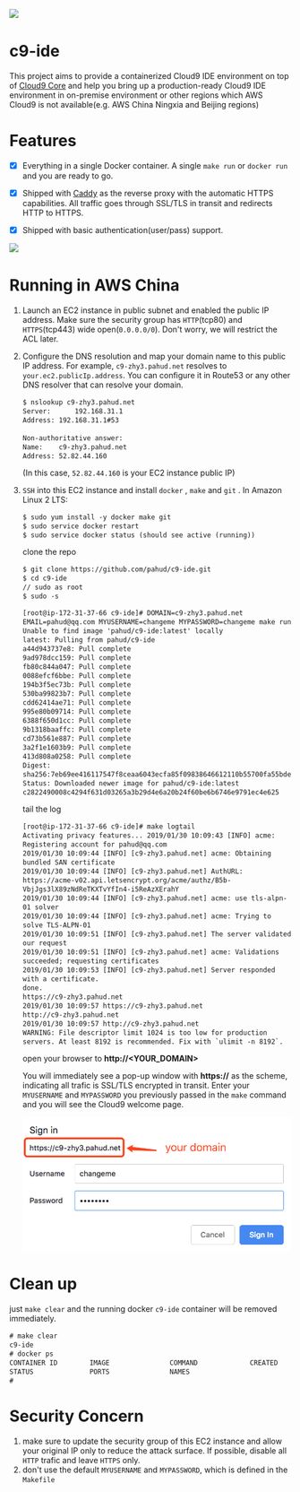![](https://travis-ci.org/pahud/c9-ide.svg?branch=master)

# c9-ide

This project aims to provide a containerized Cloud9 IDE environment on top of [Cloud9 Core](https://github.com/c9/core) and help you bring up a production-ready Cloud9 IDE environment in on-premise environment or other regions which AWS Cloud9 is not available(e.g. AWS China Ningxia and Beijing regions)



# Features

- [x] Everything in a single Docker container. A single `make run` or `docker run` and you are ready to go.
- [x] Shipped with [Caddy](https://caddyserver.com/) as the reverse proxy with the automatic HTTPS capabilities. All traffic goes through SSL/TLS in transit and redirects HTTP to HTTPS.
- [x] Shipped with basic authentication(user/pass) support. 



![](https://pbs.twimg.com/media/DyGJSofV4AA9qgG.jpg)



# Running in AWS China

1. Launch an EC2 instance in public subnet and enabled the public IP address. Make sure the security group has `HTTP`(tcp80) and `HTTPS`(tcp443) wide open(`0.0.0.0/0`). Don't worry, we will restrict the ACL later.

2. Configure the DNS resolution and map your domain name to this public IP address. For example, `c9-zhy3.pahud.net` resolves to `your.ec2.publicIp.address`. You can configure it in Route53 or any other DNS resolver that can resolve your domain.

   ```
   $ nslookup c9-zhy3.pahud.net
   Server:		192.168.31.1
   Address:	192.168.31.1#53
   
   Non-authoritative answer:
   Name:	c9-zhy3.pahud.net
   Address: 52.82.44.160 
   ```

   (In this case, `52.82.44.160` is your EC2 instance public IP)

3. `SSH` into this EC2 instance and install `docker` , `make` and `git` . In Amazon Linux 2 LTS:

   ```
   $ sudo yum install -y docker make git
   $ sudo service docker restart
   $ sudo service docker status (should see active (running))
   ```

   clone the repo

   ```
   $ git clone https://github.com/pahud/c9-ide.git
   $ cd c9-ide
   // sudo as root
   $ sudo -s
   ```

   

   ```
   [root@ip-172-31-37-66 c9-ide]# DOMAIN=c9-zhy3.pahud.net EMAIL=pahud@qq.com MYUSERNAME=changeme MYPASSWORD=changeme make run
   Unable to find image 'pahud/c9-ide:latest' locally
   latest: Pulling from pahud/c9-ide
   a44d943737e8: Pull complete 
   9ad978dcc159: Pull complete 
   fb80c844a047: Pull complete 
   0088efcf6bbe: Pull complete 
   194b3f5ec73b: Pull complete 
   530ba99823b7: Pull complete 
   cdd62414ae71: Pull complete 
   995e80b09714: Pull complete 
   6388f650d1cc: Pull complete 
   9b1318baaffc: Pull complete 
   cd73b561e887: Pull complete 
   3a2f1e1603b9: Pull complete 
   413d808a0258: Pull complete 
   Digest: sha256:7eb69ee416117547f8ceaa6043ecfa85f09838646612110b55700fa55bdebdde
   Status: Downloaded newer image for pahud/c9-ide:latest
   c2822490008c4294f631d03265a3b29d4e6a20b24f60be6b6746e9791ec4e625
   ```

   tail the log

   ```
   [root@ip-172-31-37-66 c9-ide]# make logtail
   Activating privacy features... 2019/01/30 10:09:43 [INFO] acme: Registering account for pahud@qq.com
   2019/01/30 10:09:44 [INFO] [c9-zhy3.pahud.net] acme: Obtaining bundled SAN certificate
   2019/01/30 10:09:44 [INFO] [c9-zhy3.pahud.net] AuthURL: https://acme-v02.api.letsencrypt.org/acme/authz/B5b-VbjJgs3lX89zNdReTKXTvYfIn4-i5ReAzXErahY
   2019/01/30 10:09:44 [INFO] [c9-zhy3.pahud.net] acme: use tls-alpn-01 solver
   2019/01/30 10:09:44 [INFO] [c9-zhy3.pahud.net] acme: Trying to solve TLS-ALPN-01
   2019/01/30 10:09:51 [INFO] [c9-zhy3.pahud.net] The server validated our request
   2019/01/30 10:09:51 [INFO] [c9-zhy3.pahud.net] acme: Validations succeeded; requesting certificates
   2019/01/30 10:09:53 [INFO] [c9-zhy3.pahud.net] Server responded with a certificate.
   done.
   https://c9-zhy3.pahud.net
   2019/01/30 10:09:57 https://c9-zhy3.pahud.net
   http://c9-zhy3.pahud.net
   2019/01/30 10:09:57 http://c9-zhy3.pahud.net
   WARNING: File descriptor limit 1024 is too low for production servers. At least 8192 is recommended. Fix with `ulimit -n 8192`.
   ```

   open your browser to **http://<YOUR_DOMAIN>**

   You will immediately see a pop-up window with **https://** as the scheme, indicating all trafic is SSL/TLS encrypted in transit. Enter your `MYUSERNAME` and `MYPASSWORD` you previously passed in the `make` command and you will see the Cloud9 welcome page.

   ![](images/01.png)



# Clean up

just `make clear` and the running docker `c9-ide` container will be removed immediately.

```
# make clear
c9-ide
# docker ps
CONTAINER ID        IMAGE               COMMAND             CREATED             STATUS              PORTS               NAMES
# 
```



# Security Concern

1. make sure to update the security group of this EC2 instance and allow your original IP only to reduce the attack surface. If possible, disable all `HTTP` trafic and leave `HTTPS` only.
2. don't use the default `MYUSERNAME` and `MYPASSWORD`, which is defined in the `Makefile`



